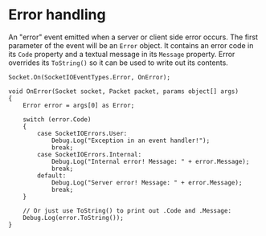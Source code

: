 # Error handling
An "error" event emitted when a server or client side error occurs. The first parameter of the event will be an `Error` object. It contains an error code in its `Code` property and a textual message in its `Message` property. Error overrides its `ToString()` so it can be used to write out its contents.

```language-csharp
Socket.On(SocketIOEventTypes.Error, OnError);

void OnError(Socket socket, Packet packet, params object[] args)
{
    Error error = args[0] as Error;

    switch (error.Code)
    {
        case SocketIOErrors.User:
            Debug.Log("Exception in an event handler!");
            break;
        case SocketIOErrors.Internal:
            Debug.Log("Internal error! Message: " + error.Message);
            break;
        default:
            Debug.Log("Server error! Message: " + error.Message);
            break;
    }

	// Or just use ToString() to print out .Code and .Message:
    Debug.Log(error.ToString());
}
```
